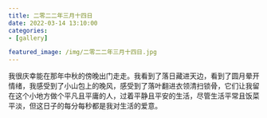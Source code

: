 ```yaml
---
title: 二零二二年三月十四日
date: 2022-03-14 13:10:00
categories:
- [gallery]

featured_image: /img/二零二二年三月十四日.jpg
---
```


我很庆幸能在那年中秋的傍晚出门走走。我看到了落日藏进天边，看到了圆月晕开情绪，我感受到了小山包上的晚风，感受到了落叶翻进衣领清扫锁骨，它们让我留在这个小地方做个平凡且平庸的人，过着平静且平安的生活，尽管生活平常且饭菜平淡，但这日子的每分每秒都是我对生活的爱意。